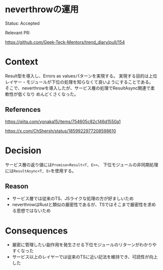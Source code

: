 # neverthrowの運用

<!-- Title という文字を消してこの ADR のタイトルを書いてください -->

Status: Accepted

<!-- プルリクベースで開発するので、プルリクを作る段で Accepted の状態でOK -->
<!-- 別のADRによって置き換えられた場合 Replaced by #{ADR No.} に変更 -->
<!-- 明らかに不要になった場合 Deprecated に変更 -->

Relevant PR:

https://github.com/Geek-Teck-Mentors/trend_diary/pull/154

<!-- reference できるプルリクがあればそのリンクを貼ってください -->

# Context

<!-- アーキテクチャ上の判断をするに至った背景や経緯を書いてください -->

Result型を導入し、Errors as valuesパターンを実現する。
実現する目的は上位レイヤー・モジュールが下位の処理を知らなくて良いようにすることである。
そこで、neverthrowを導入したが、サービス層の処理でResultAsync関連で柔軟性が低くなり
めんどくさくなった。

## References

<!-- 判断に使った資料などがあればここにリンクなどを貼ってください -->
<!-- Context の文中に記載しても問題ないです -->

https://qiita.com/yonaka15/items/754605c82c146d1550a1

https://x.com/ChShersh/status/1859922977208598610

# Decision

<!-- 下した判断を簡潔に書いてください -->

サービス層の返り値には`Promise<Result<T, E>>`、
下位モジュールの非同期処理には`ResultAsync<T, E>`を使用する。

## Reason

- サービス層では従来のTS、JSライクな処理の方が好ましいため
- neverthrowはRustと類似の厳密性であるが、TSではそこまで厳密性を求める思想ではないため

<!-- 下した判断の理由を書いてください -->
<!-- Decision の他に検討した選択肢があれば書いてください -->

# Consequences

- 厳密に管理したい副作用を発生させる下位モジュールのリターンがわかりやすくなった
- サービス以上のレイヤーでは従来のTSに近い記法を維持でき、可読性が向上した
<!-- Decisionを適用した結果、その決定がなされる前と後で何が変わったか（良くなったか/悪くなったか）を書いてください。 -->
